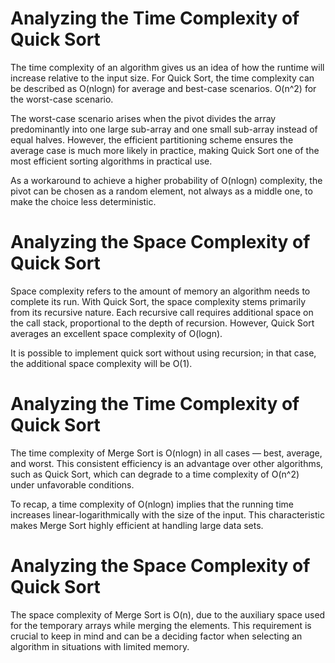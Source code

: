 # Analyzing the Time Complexity of Quick Sort

The time complexity of an algorithm gives us an idea of how the runtime will increase relative to the input size.
For Quick Sort, the time complexity can be described as O(nlogn) for average and best-case scenarios. O(n^2) for the worst-case scenario.

The worst-case scenario arises when the pivot divides the array predominantly into one large sub-array and one small sub-array instead of equal halves. However, the efficient partitioning scheme ensures the average case is much more likely in practice, making Quick Sort one of the most efficient sorting algorithms in practical use.

As a workaround to achieve a higher probability of O(nlogn) complexity, the pivot can be chosen as a random element, not always as a middle one, to make the choice less deterministic.

# Analyzing the Space Complexity of Quick Sort

Space complexity refers to the amount of memory an algorithm needs to complete its run. With Quick Sort, the space complexity stems primarily from its recursive nature. Each recursive call requires additional space on the call stack, proportional to the depth of recursion. However, Quick Sort averages an excellent space complexity of O(logn).

It is possible to implement quick sort without using recursion; in that case, the additional space complexity will be
O(1).

# Analyzing the Time Complexity of Quick Sort

The time complexity of Merge Sort is O(nlogn) in all cases — best, average, and worst. This consistent efficiency is an advantage over other algorithms, such as Quick Sort, which can degrade to a time complexity of O(n^2) under unfavorable conditions.

To recap, a time complexity of O(nlogn) implies that the running time increases linear-logarithmically with the size of the input. This characteristic makes Merge Sort highly efficient at handling large data sets.

# Analyzing the Space Complexity of Quick Sort

The space complexity of Merge Sort is O(n), due to the auxiliary space used for the temporary arrays while merging the elements. This requirement is crucial to keep in mind and can be a deciding factor when selecting an algorithm in situations with limited memory.
